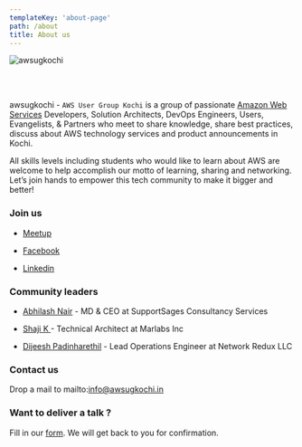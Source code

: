 ```yaml
---
templateKey: 'about-page'
path: /about
title: About us
---
```




![awsugkochi](/img/awsugkochi-cover.jpg)


<br> <br>

awsugkochi - `AWS User Group Kochi` is a group of passionate [Amazon Web Services](https://aws.amazon.com) Developers, Solution Architects, DevOps Engineers, Users, Evangelists, & Partners who meet to share knowledge, share best practices, discuss about AWS technology services and product announcements in Kochi.


All skills levels including students who would like to learn about AWS are welcome to help accomplish our motto of learning, sharing and networking. Let’s join hands to empower this tech community to make it bigger and better!


### Join us

- [Meetup](https://www.meetup.com/awsugkochi/)

- [Facebook](https://www.facebook.com/awsugkochi/)

- [Linkedin](https://www.linkedin.com/groups/10414503/)


### Community leaders

- [Abhilash Nair](https://www.linkedin.com/in/hiabhilash/) -
  MD & CEO at SupportSages Consultancy Services

- [Shaji K ](https://www.linkedin.com/in/shaji-k-a7b14a19/) -
  Technical Architect at Marlabs Inc   

- [Dijeesh Padinharethil](https://www.linkedin.com/in/dijeesh-padinharethil/) -
  Lead Operations Engineer at Network Redux LLC


### Contact us

Drop a mail to mailto:info@awsugkochi.in


### Want to deliver a talk ?

Fill in our [form](https://goo.gl/forms/JeHZkWO767KlJ4vm1). We will get back to you for confirmation.

